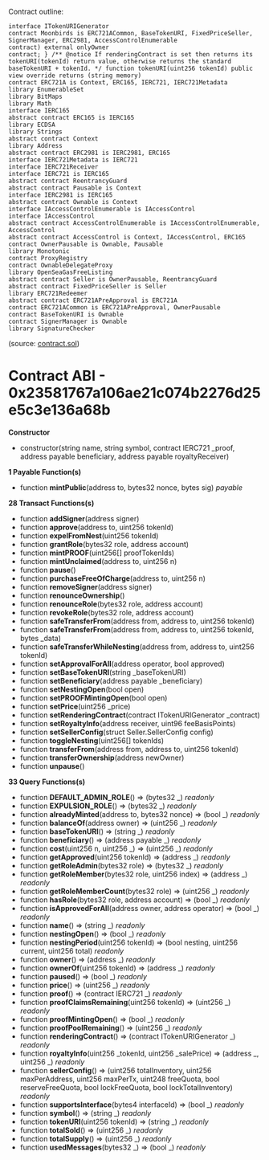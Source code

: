 Contract outline:

```
interface ITokenURIGenerator
contract Moonbirds is ERC721ACommon, BaseTokenURI, FixedPriceSeller, SignerManager, ERC2981, AccessControlEnumerable
contract) external onlyOwner
contract; } /** @notice If renderingContract is set then returns its tokenURI(tokenId) return value, otherwise returns the standard baseTokenURI + tokenId. */ function tokenURI(uint256 tokenId) public view override returns (string memory)
contract ERC721A is Context, ERC165, IERC721, IERC721Metadata
library EnumerableSet
library BitMaps
library Math
interface IERC165
abstract contract ERC165 is IERC165
library ECDSA
library Strings
abstract contract Context
library Address
abstract contract ERC2981 is IERC2981, ERC165
interface IERC721Metadata is IERC721
interface IERC721Receiver
interface IERC721 is IERC165
abstract contract ReentrancyGuard
abstract contract Pausable is Context
interface IERC2981 is IERC165
abstract contract Ownable is Context
interface IAccessControlEnumerable is IAccessControl
interface IAccessControl
abstract contract AccessControlEnumerable is IAccessControlEnumerable, AccessControl
abstract contract AccessControl is Context, IAccessControl, ERC165
contract OwnerPausable is Ownable, Pausable
library Monotonic
contract ProxyRegistry
contract OwnableDelegateProxy
library OpenSeaGasFreeListing
abstract contract Seller is OwnerPausable, ReentrancyGuard
abstract contract FixedPriceSeller is Seller
library ERC721Redeemer
abstract contract ERC721APreApproval is ERC721A
contract ERC721ACommon is ERC721APreApproval, OwnerPausable
contract BaseTokenURI is Ownable
contract SignerManager is Ownable
library SignatureChecker
```
(source: [contract.sol](contract.sol))


# Contract ABI - 0x23581767a106ae21c074b2276d25e5c3e136a68b




**Constructor**

- constructor(string name, string symbol, contract IERC721 _proof, address payable beneficiary, address payable royaltyReceiver)

**1 Payable Function(s)**

- function **mintPublic**(address to, bytes32 nonce, bytes sig) _payable_

**28 Transact Functions(s)**

- function **addSigner**(address signer)
- function **approve**(address to, uint256 tokenId)
- function **expelFromNest**(uint256 tokenId)
- function **grantRole**(bytes32 role, address account)
- function **mintPROOF**(uint256[] proofTokenIds)
- function **mintUnclaimed**(address to, uint256 n)
- function **pause**()
- function **purchaseFreeOfCharge**(address to, uint256 n)
- function **removeSigner**(address signer)
- function **renounceOwnership**()
- function **renounceRole**(bytes32 role, address account)
- function **revokeRole**(bytes32 role, address account)
- function **safeTransferFrom**(address from, address to, uint256 tokenId)
- function **safeTransferFrom**(address from, address to, uint256 tokenId, bytes _data)
- function **safeTransferWhileNesting**(address from, address to, uint256 tokenId)
- function **setApprovalForAll**(address operator, bool approved)
- function **setBaseTokenURI**(string _baseTokenURI)
- function **setBeneficiary**(address payable _beneficiary)
- function **setNestingOpen**(bool open)
- function **setPROOFMintingOpen**(bool open)
- function **setPrice**(uint256 _price)
- function **setRenderingContract**(contract ITokenURIGenerator _contract)
- function **setRoyaltyInfo**(address receiver, uint96 feeBasisPoints)
- function **setSellerConfig**(struct Seller.SellerConfig config)
- function **toggleNesting**(uint256[] tokenIds)
- function **transferFrom**(address from, address to, uint256 tokenId)
- function **transferOwnership**(address newOwner)
- function **unpause**()

**33 Query Functions(s)**

- function **DEFAULT_ADMIN_ROLE**() ⇒ (bytes32 _) _readonly_
- function **EXPULSION_ROLE**() ⇒ (bytes32 _) _readonly_
- function **alreadyMinted**(address to, bytes32 nonce) ⇒ (bool _) _readonly_
- function **balanceOf**(address owner) ⇒ (uint256 _) _readonly_
- function **baseTokenURI**() ⇒ (string _) _readonly_
- function **beneficiary**() ⇒ (address payable _) _readonly_
- function **cost**(uint256 n, uint256 _) ⇒ (uint256 _) _readonly_
- function **getApproved**(uint256 tokenId) ⇒ (address _) _readonly_
- function **getRoleAdmin**(bytes32 role) ⇒ (bytes32 _) _readonly_
- function **getRoleMember**(bytes32 role, uint256 index) ⇒ (address _) _readonly_
- function **getRoleMemberCount**(bytes32 role) ⇒ (uint256 _) _readonly_
- function **hasRole**(bytes32 role, address account) ⇒ (bool _) _readonly_
- function **isApprovedForAll**(address owner, address operator) ⇒ (bool _) _readonly_
- function **name**() ⇒ (string _) _readonly_
- function **nestingOpen**() ⇒ (bool _) _readonly_
- function **nestingPeriod**(uint256 tokenId) ⇒ (bool nesting, uint256 current, uint256 total) _readonly_
- function **owner**() ⇒ (address _) _readonly_
- function **ownerOf**(uint256 tokenId) ⇒ (address _) _readonly_
- function **paused**() ⇒ (bool _) _readonly_
- function **price**() ⇒ (uint256 _) _readonly_
- function **proof**() ⇒ (contract IERC721 _) _readonly_
- function **proofClaimsRemaining**(uint256 tokenId) ⇒ (uint256 _) _readonly_
- function **proofMintingOpen**() ⇒ (bool _) _readonly_
- function **proofPoolRemaining**() ⇒ (uint256 _) _readonly_
- function **renderingContract**() ⇒ (contract ITokenURIGenerator _) _readonly_
- function **royaltyInfo**(uint256 _tokenId, uint256 _salePrice) ⇒ (address _, uint256 _) _readonly_
- function **sellerConfig**() ⇒ (uint256 totalInventory, uint256 maxPerAddress, uint256 maxPerTx, uint248 freeQuota, bool reserveFreeQuota, bool lockFreeQuota, bool lockTotalInventory) _readonly_
- function **supportsInterface**(bytes4 interfaceId) ⇒ (bool _) _readonly_
- function **symbol**() ⇒ (string _) _readonly_
- function **tokenURI**(uint256 tokenId) ⇒ (string _) _readonly_
- function **totalSold**() ⇒ (uint256 _) _readonly_
- function **totalSupply**() ⇒ (uint256 _) _readonly_
- function **usedMessages**(bytes32 _) ⇒ (bool _) _readonly_
